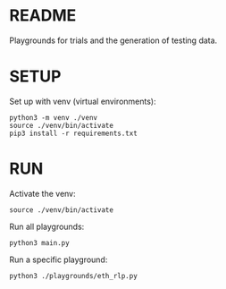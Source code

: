 # README

Playgrounds for trials and the generation of testing data.


# SETUP

Set up with venv (virtual environments):
```
python3 -m venv ./venv
source ./venv/bin/activate
pip3 install -r requirements.txt
```


# RUN

Activate the venv:
```
source ./venv/bin/activate
```

Run all playgrounds:
```
python3 main.py
```

Run a specific playground:
```
python3 ./playgrounds/eth_rlp.py
```
